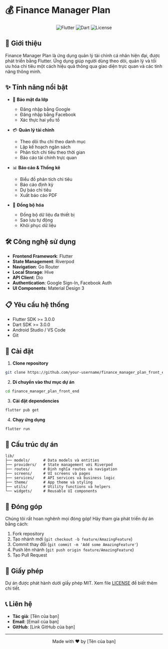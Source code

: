 # 💰 Finance Manager Plan

<div align="center">

![Flutter](https://img.shields.io/badge/Flutter-02569B?style=for-the-badge&logo=flutter&logoColor=white)
![Dart](https://img.shields.io/badge/Dart-0175C2?style=for-the-badge&logo=dart&logoColor=white)
![License](https://img.shields.io/badge/License-MIT-green?style=for-the-badge)

</div>

## 📱 Giới thiệu

Finance Manager Plan là ứng dụng quản lý tài chính cá nhân hiện đại, được phát triển bằng Flutter. Ứng dụng giúp người dùng theo dõi, quản lý và tối ưu hóa chi tiêu một cách hiệu quả thông qua giao diện trực quan và các tính năng thông minh.

## ✨ Tính năng nổi bật

- 🔐 **Bảo mật đa lớp**
  - Đăng nhập bằng Google
  - Đăng nhập bằng Facebook
  - Xác thực hai yếu tố

- 💳 **Quản lý tài chính**
  - Theo dõi thu chi theo danh mục
  - Lập kế hoạch ngân sách
  - Phân tích chi tiêu theo thời gian
  - Báo cáo tài chính trực quan

- 📊 **Báo cáo & Thống kê**
  - Biểu đồ phân tích chi tiêu
  - Báo cáo định kỳ
  - Dự báo chi tiêu
  - Xuất báo cáo PDF

- 🔄 **Đồng bộ hóa**
  - Đồng bộ dữ liệu đa thiết bị
  - Sao lưu tự động
  - Khôi phục dữ liệu

## 🛠️ Công nghệ sử dụng

- **Frontend Framework**: Flutter
- **State Management**: Riverpod
- **Navigation**: Go Router
- **Local Storage**: Hive
- **API Client**: Dio
- **Authentication**: Google Sign-In, Facebook Auth
- **UI Components**: Material Design 3

## 📋 Yêu cầu hệ thống

- Flutter SDK >= 3.0.0
- Dart SDK >= 3.0.0
- Android Studio / VS Code
- Git

## 🚀 Cài đặt

1. **Clone repository**
```bash
git clone https://github.com/your-username/finance_manager_plan_front_end.git
```

2. **Di chuyển vào thư mục dự án**
```bash
cd finance_manager_plan_front_end
```

3. **Cài đặt dependencies**
```bash
flutter pub get
```

4. **Chạy ứng dụng**
```bash
flutter run
```

## 📁 Cấu trúc dự án

```
lib/
├── models/      # Data models và entities
├── providers/   # State management với Riverpod
├── routes/      # Định nghĩa routes và navigation
├── screens/     # UI screens và pages
├── services/    # API services và business logic
├── theme/       # App theme và styling
├── utils/       # Utility functions và helpers
└── widgets/     # Reusable UI components
```

## 🤝 Đóng góp

Chúng tôi rất hoan nghênh mọi đóng góp! Hãy tham gia phát triển dự án bằng cách:

1. Fork repository
2. Tạo nhánh mới (`git checkout -b feature/AmazingFeature`)
3. Commit thay đổi (`git commit -m 'Add some AmazingFeature'`)
4. Push lên nhánh (`git push origin feature/AmazingFeature`)
5. Tạo Pull Request

## 📄 Giấy phép

Dự án được phát hành dưới giấy phép MIT. Xem file [LICENSE](LICENSE) để biết thêm chi tiết.

## 📞 Liên hệ

- **Tác giả**: [Tên của bạn]
- **Email**: [Email của bạn]
- **GitHub**: [Link GitHub của bạn]

---
<div align="center">
Made with ❤️ by [Tên của bạn]
</div>
